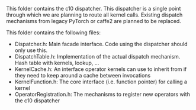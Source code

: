 This folder contains the c10 dispatcher. This dispatcher is a single point
through which we are planning to route all kernel calls.
Existing dispatch mechanisms from legacy PyTorch or caffe2 are planned to
be replaced.

This folder contains the following files:
- Dispatcher.h: Main facade interface. Code using the dispatcher should only use this.
- DispatchTable.h: Implementation of the actual dispatch mechanism. Hash table with kernels, lookup, ...
- KernelCache.h: An interface operator kernels can use to inherit from if they need to keep around a cache between invocations
- KernelFunction.h: The core interface (i.e. function pointer) for calling a kernel
- OperatorRegistration.h: The mechanisms to register new operators with the c10 dispatcher
